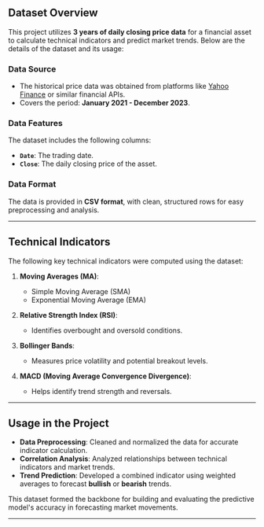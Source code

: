 ## Dataset Overview

This project utilizes **3 years of daily closing price data** for a financial asset to calculate technical indicators and predict market trends. Below are the details of the dataset and its usage:

### Data Source
- The historical price data was obtained from platforms like [Yahoo Finance](https://finance.yahoo.com) or similar financial APIs.
- Covers the period: **January 2021 - December 2023**.

### Data Features
The dataset includes the following columns:
- **`Date`**: The trading date.
- **`Close`**: The daily closing price of the asset.

### Data Format
The data is provided in **CSV format**, with clean, structured rows for easy preprocessing and analysis.

---

## Technical Indicators

The following key technical indicators were computed using the dataset:

1. **Moving Averages (MA)**:
   - Simple Moving Average (SMA)
   - Exponential Moving Average (EMA)

2. **Relative Strength Index (RSI)**:
   - Identifies overbought and oversold conditions.

3. **Bollinger Bands**:
   - Measures price volatility and potential breakout levels.

4. **MACD (Moving Average Convergence Divergence)**:
   - Helps identify trend strength and reversals.

---

## Usage in the Project

- **Data Preprocessing**: Cleaned and normalized the data for accurate indicator calculation.
- **Correlation Analysis**: Analyzed relationships between technical indicators and market trends.
- **Trend Prediction**: Developed a combined indicator using weighted averages to forecast **bullish** or **bearish** trends.

This dataset formed the backbone for building and evaluating the predictive model's accuracy in forecasting market movements.

---
